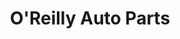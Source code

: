 ---
title: "O'Reilly Auto Parts"
url: /charlotte/oreilly-auto-parts-albemarle-road/
shop: car parts
---